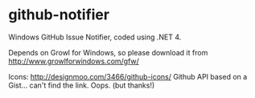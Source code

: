 github-notifier
===============

Windows GitHub Issue Notifier, coded using .NET 4.

Depends on Growl for Windows, so please download it from http://www.growlforwindows.com/gfw/

Icons: http://designmoo.com/3466/github-icons/
Github API based on a Gist... can't find the link. Oops. (but thanks!)